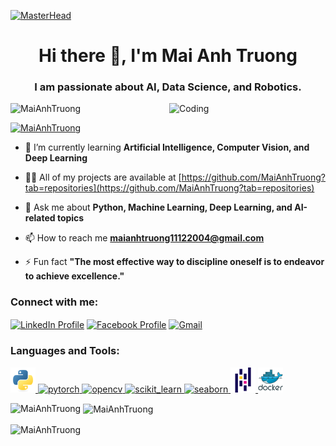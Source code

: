 [![MasterHead](https://previews.123rf.com/images/ninewb/ninewb2012/ninewb201200005/161197478-vector-banner-of-artificial-intelligence-topic-with-several-technology-that-are-in-ai-creative.jpg)](https://github.com/MaiAnhTruong?tab=repositories)
<h1 align="center">Hi there 👋, I'm Mai Anh Truong</h1>
<h3 align="center">I am passionate about AI, Data Science, and Robotics.</h3>

<img align="right" alt="Coding" width="250" src="https://raw.githubusercontent.com/chiraag-kakar/chiraag-kakar/master/hadder.gif">

<p align="left"> <img src="https://komarev.com/ghpvc/?username=MaiAnhTruong&label=Profile%20views&color=0e75b6&style=flat" alt="MaiAnhTruong" /> </p>

<p align="left"> <a href="https://github.com/ryo-ma/github-profile-trophy"><img src="https://github-profile-trophy.vercel.app/?username=MaiAnhTruong" alt="MaiAnhTruong" /></a> </p>

- 🌱 I’m currently learning **Artificial Intelligence, Computer Vision, and Deep Learning**  

- 👨‍💻 All of my projects are available at [https://github.com/MaiAnhTruong?tab=repositories](https://github.com/MaiAnhTruong?tab=repositories)

- 💬 Ask me about **Python, Machine Learning, Deep Learning, and AI-related topics**  

- 📫 How to reach me **maianhtruong11122004@gmail.com**  

- ⚡ Fun fact **"The most effective way to discipline oneself is to endeavor to achieve excellence."**  

<h3 align="left">Connect with me:</h3>
<p align="left">
<a href="https://www.linkedin.com/in/mai-anh-truong-3b690a2a3/" target="blank"><img align="center" src="https://raw.githubusercontent.com/rahuldkjain/github-profile-readme-generator/master/src/images/icons/Social/linked-in-alt.svg" alt="LinkedIn Profile" height="30" width="40" /></a>
<a href="https://www.facebook.com/Mai.Anh.Truongg/" target="blank"><img align="center" src="https://raw.githubusercontent.com/rahuldkjain/github-profile-readme-generator/master/src/images/icons/Social/facebook.svg" alt="Facebook Profile" height="30" width="40" /></a>
<a href="mailto:maianhtruong11122004@gmail.com" target="blank"><img align="center" src="https://upload.wikimedia.org/wikipedia/commons/7/7e/Gmail_icon_%282020%29.svg" alt="Gmail" height="30" width="40" /></a>
</p>

<h3 align="left">Languages and Tools:</h3>
<p align="left">
<a href="https://www.python.org" target="_blank" rel="noreferrer"> <img src="https://raw.githubusercontent.com/devicons/devicon/master/icons/python/python-original.svg" alt="python" width="40" height="40"/> </a>
<a href="https://pytorch.org/" target="_blank" rel="noreferrer"> <img src="https://www.vectorlogo.zone/logos/pytorch/pytorch-icon.svg" alt="pytorch" width="40" height="40"/> </a>
<a href="https://opencv.org/" target="_blank" rel="noreferrer"> <img src="https://www.vectorlogo.zone/logos/opencv/opencv-icon.svg" alt="opencv" width="40" height="40"/> </a>
<a href="https://scikit-learn.org/" target="_blank" rel="noreferrer"> <img src="https://upload.wikimedia.org/wikipedia/commons/0/05/Scikit_learn_logo_small.svg" alt="scikit_learn" width="40" height="40"/> </a>
<a href="https://seaborn.pydata.org/" target="_blank" rel="noreferrer"> <img src="https://seaborn.pydata.org/_images/logo-mark-lightbg.svg" alt="seaborn" width="40" height="40"/> </a>
<a href="https://pandas.pydata.org/" target="_blank" rel="noreferrer"> <img src="https://raw.githubusercontent.com/devicons/devicon/2ae2a900d2f041da66e950e4d48052658d850630/icons/pandas/pandas-original.svg" alt="pandas" width="40" height="40"/> </a>
<a href="https://www.docker.com/" target="_blank" rel="noreferrer"> <img src="https://raw.githubusercontent.com/devicons/devicon/master/icons/docker/docker-original-wordmark.svg" alt="docker" width="40" height="40"/> </a>
</p>

<p><img align="left" src="https://github-readme-stats.vercel.app/api/top-langs?username=MaiAnhTruong&show_icons=true&locale=en&layout=compact" alt="MaiAnhTruong" /></p>

<p>&nbsp;<img align="center" src="https://github-readme-stats.vercel.app/api?username=MaiAnhTruong&show_icons=true&locale=en" alt="MaiAnhTruong" /></p>

<p><img align="center" src="https://github-readme-streak-stats.herokuapp.com/?user=MaiAnhTruong&" alt="MaiAnhTruong" /></p>
